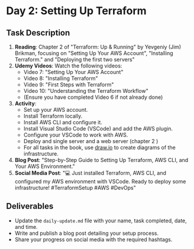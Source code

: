 # Day 2: Setting Up Terraform

## Task Description

1. **Reading**: Chapter 2 of "Terraform: Up & Running" by Yevgeniy (Jim) Brikman, focusing on "Setting Up Your AWS Account", "Installing Terraform." and "Deploying the first two servers"
2. **Udemy Videos**: Watch the following videos: 
   - Video 7: "Setting Up Your AWS Account"
   - Video 8: "Installing Terraform"
   - Video 9: "First Steps with Terraform"
   - Video 10: "Understanding the Terraform Workflow"
   - (Ensure you have completed Video 6 if not already done)
3. **Activity**: 
   - Set up your AWS account.
   - Install Terraform locally.
   - Install AWS CLI and configure it.
   - Install Visual Studio Code (VSCode) and add the AWS plugin.
   - Configure your VSCode to work with AWS.
   - Deploy and single server and a web server (chapter 2 )
   - For all tasks in the book, use [draw.io](https://app.diagrams.net/) to create diagrams of the infrastructure.
4. **Blog Post**: "Step-by-Step Guide to Setting Up Terraform, AWS CLI, and Your AWS Environment."
5. **Social Media Post**: "💻 Just installed Terraform, AWS CLI, and configured my AWS environment with VSCode. Ready to deploy some infrastructure! #TerraformSetup #AWS #DevOps"

## Deliverables

- Update the `daily-update.md` file with your name, task completed, date, and time.
- Write and publish a blog post detailing your setup process.
- Share your progress on social media with the required hashtags.
